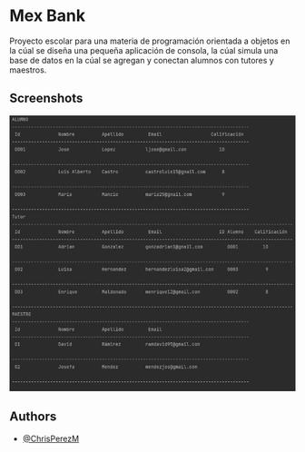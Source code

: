
# Mex Bank

Proyecto escolar para una materia de programación orientada a objetos en la cúal se diseña una pequeña aplicación de consola, la cúal simula una base de datos en la cúal se agregan y conectan alumnos con tutores y maestros.


## Screenshots

![App Screenshot](https://github.com/ChrisPerezM/Rio_grande/blob/main/Captura%20de%20pantalla%202024-05-20%20130807.png)


## Authors

- [@ChrisPerezM](https://github.com/ChrisPerezM)
